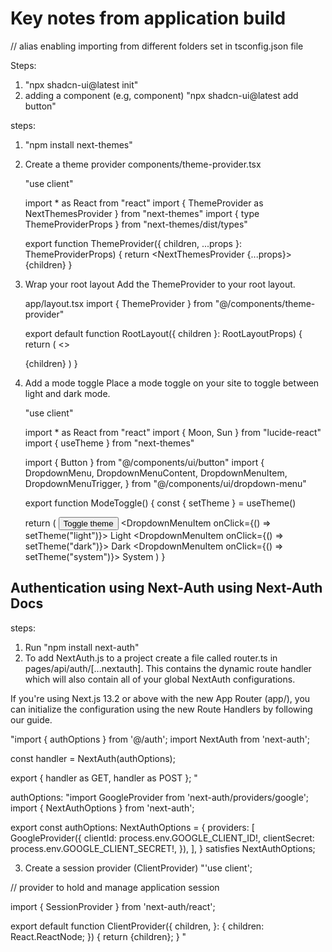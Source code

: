 # Key notes from application build

// alias enabling importing from different folders set in tsconfig.json file

 <!-- "@logos/*": ["./images/logos/*"] -->

<!-- Set up shadcn for styling of the app -->

Steps:

1. "npx shadcn-ui@latest init"
2. adding a component (e.g, component) "npx shadcn-ui@latest add button"

<!-- Follow instructions on shadcn documentation for implementihg dark mode -->

steps:

1. "npm install next-themes"
2. Create a theme provider
   components/theme-provider.tsx

   "use client"

   import \* as React from "react"
   import { ThemeProvider as NextThemesProvider } from "next-themes"
   import { type ThemeProviderProps } from "next-themes/dist/types"

   export function ThemeProvider({ children, ...props }: ThemeProviderProps) {
   return <NextThemesProvider {...props}>{children}</NextThemesProvider>
   }

3. Wrap your root layout
   Add the ThemeProvider to your root layout.

   app/layout.tsx
   import { ThemeProvider } from "@/components/theme-provider"

   export default function RootLayout({ children }: RootLayoutProps) {
   return (
   <>
   <html lang="en" suppressHydrationWarning>
   <head />
   <body>
   <ThemeProvider
               attribute="class"
               defaultTheme="system"
               enableSystem
               disableTransitionOnChange
           >
   {children}
   </ThemeProvider>
   </body>
   </html>
   </>
   )
   }

4. Add a mode toggle
   Place a mode toggle on your site to toggle between light and dark mode.

   "use client"

   import \* as React from "react"
   import { Moon, Sun } from "lucide-react"
   import { useTheme } from "next-themes"

   import { Button } from "@/components/ui/button"
   import {
   DropdownMenu,
   DropdownMenuContent,
   DropdownMenuItem,
   DropdownMenuTrigger,
   } from "@/components/ui/dropdown-menu"

   export function ModeToggle() {
   const { setTheme } = useTheme()

   return (
   <DropdownMenu>
   <DropdownMenuTrigger asChild>
   <Button variant="outline" size="icon">
   <Sun className="h-[1.2rem] w-[1.2rem] rotate-0 scale-100 transition-all dark:-rotate-90 dark:scale-0" />
   <Moon className="absolute h-[1.2rem] w-[1.2rem] rotate-90 scale-0 transition-all dark:rotate-0 dark:scale-100" />
   <span className="sr-only">Toggle theme</span>
   </Button>
   </DropdownMenuTrigger>
   <DropdownMenuContent align="end">
   <DropdownMenuItem onClick={() => setTheme("light")}>
   Light
   </DropdownMenuItem>
   <DropdownMenuItem onClick={() => setTheme("dark")}>
   Dark
   </DropdownMenuItem>
   <DropdownMenuItem onClick={() => setTheme("system")}>
   System
   </DropdownMenuItem>
   </DropdownMenuContent>
   </DropdownMenu>
   )
   }

## Authentication using Next-Auth using Next-Auth Docs

steps:

1. Run "npm install next-auth"
2. To add NextAuth.js to a project create a file called router.ts in pages/api/auth/[...nextauth]. This contains the dynamic route handler which will also contain all of your global NextAuth configurations.

If you're using Next.js 13.2 or above with the new App Router (app/), you can initialize the configuration using the new Route Handlers by following our guide.

"import { authOptions } from '@/auth';
import NextAuth from 'next-auth';

const handler = NextAuth(authOptions);

export { handler as GET, handler as POST };
"

authOptions:
"import GoogleProvider from 'next-auth/providers/google';
import { NextAuthOptions } from 'next-auth';

export const authOptions: NextAuthOptions = {
providers: [
GoogleProvider({
clientId: process.env.GOOGLE_CLIENT_ID!,
clientSecret: process.env.GOOGLE_CLIENT_SECRET!,
}),
],
} satisfies NextAuthOptions;

3. Create a session provider (ClientProvider)
   "'use client';

// provider to hold and manage application session

import { SessionProvider } from 'next-auth/react';

export default function ClientProvider({
children,
}: {
children: React.ReactNode;
}) {
return <SessionProvider>{children}</SessionProvider>;
}
"

